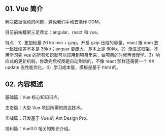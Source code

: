 ## 01. Vue 简介

解决数据驱动的问题，避免我们手动去操作 DOM。

目前前端框架三足鼎立：angular、react 和 vue。

特点：1）更加轻量 20 kb min + gzip。开启 gzip 压缩的容量，react 跟 dom 放一起压缩差不多是 35kb；anguar 更庞大，基本上是 60kb。2）渐进式框架，不用学习完 vue 的所有知识就可以应用到项目里来，做项目的时候再慢慢学。3）响应式的更新机制，修改完后视图是自动刷新的，不像 react 那样还需要一个 XX update 去性能优化。4）学习成本低，模板是基于 html 的。

## 02. 内容概述

基础篇：Vue 核心知知识点。

生态篇：大型 Vue 项目所需的周边技术。

实战篇：开发基于 Vue 的 Ant Design Pro。

福利篇：Vue3.0 相关知知识介绍。